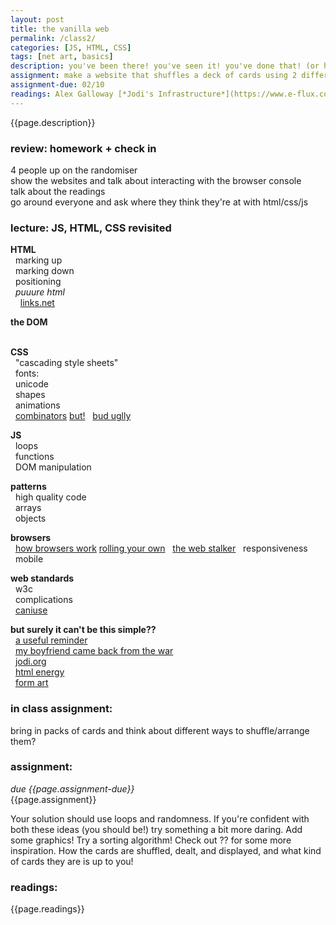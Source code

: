 ```yaml
---  
layout: post  
title: the vanilla web  
permalink: /class2/  
categories: [JS, HTML, CSS]  
tags: [net art, basics]
description: you've been there! you've seen it! you've done that! (or have you?). here we'll revisit the basic tools that we use to make work for the web, and talk about some higher level concepts and tools to improve the quality of code. We'll discuss web standards, net art, and the power of pure html.
assignment: make a website that shuffles a deck of cards using 2 different methods
assignment-due: 02/10
readings: Alex Galloway [*Jodi's Infrastructure*](https://www.e-flux.com/journal/74/59810/jodi-s-infrastructure/)
---  
```


{{page.description}}

### review: homework + check in  
  
4 people up on the randomiser  
show the websites and talk about interacting with the browser console  
talk about the readings  
go around everyone and ask where they think they're at with html/css/js  
  
### lecture: JS, HTML, CSS revisited  
  
**HTML**  
  marking up  
  marking down  
  positioning  
  *puuure html*  
    [links.net](http://links.net)

**the DOM**  
  

**CSS**  
  "cascading style sheets"  
  fonts:  
  unicode  
  shapes  
  animations  
  [combinators](https://www.w3schools.com/Css/css_combinators.asp) [but!](https://stackoverflow.com/questions/1014861/is-there-a-css-parent-selector)
  [bud uglly](http://budugllydesign.com/index.html)
  
**JS**  
  loops  
  functions  
  DOM manipulation  
  
**patterns**  
  high quality code  
  arrays  
  objects  
  
**browsers**  
  [how browsers work](https://www.html5rocks.com/en/tutorials/internals/howbrowserswork/) [rolling your own](https://limpet.net/mbrubeck/2014/08/08/toy-layout-engine-1.html)
  [the web stalker](https://anthology.rhizome.org/the-web-stalker)
  responsiveness  
  mobile  

  
**web standards**  
  w3c  
  complications  
  [caniuse](https://caniuse.com)  
  

**but surely it can't be this simple??**  
  [a useful reminder](http://motherfuckingwebsite.com)  
  [my boyfriend came back from the war](http://www.teleportacia.org/war/)  
  [jodi.org](http://wwww.jodi.org)  
  [html energy](http://html.energy)  
  [form art](https://sites.rhizome.org/anthology/form-art-competition.html)  


### in class assignment:
bring in packs of cards and think about different ways to shuffle/arrange them?

### assignment:
*due {{page.assignment-due}}*<br>
{{page.assignment}}

Your solution should use loops and randomness. If you're confident with both these ideas (you should be!) try something a bit more daring. Add some graphics! Try a sorting algorithm! Check out ?? for some more inspiration. How the cards are shuffled, dealt, and displayed, and what kind of cards they are is up to you!

### readings:
{{page.readings}}
